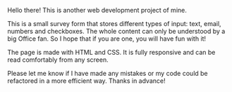 Hello there! This is another web development project of mine.

This is a small survey form that stores different types of input: text, email, numbers and checkboxes.
The whole content can only be understood by a big Office fan. So I hope that if you are one, you will have fun with it!

The page is made with HTML and CSS. It is fully responsive and can be read comfortably from any screen.

Please let me know if I have made any mistakes or my code could be refactored in a more efficient way. Thanks in advance!
